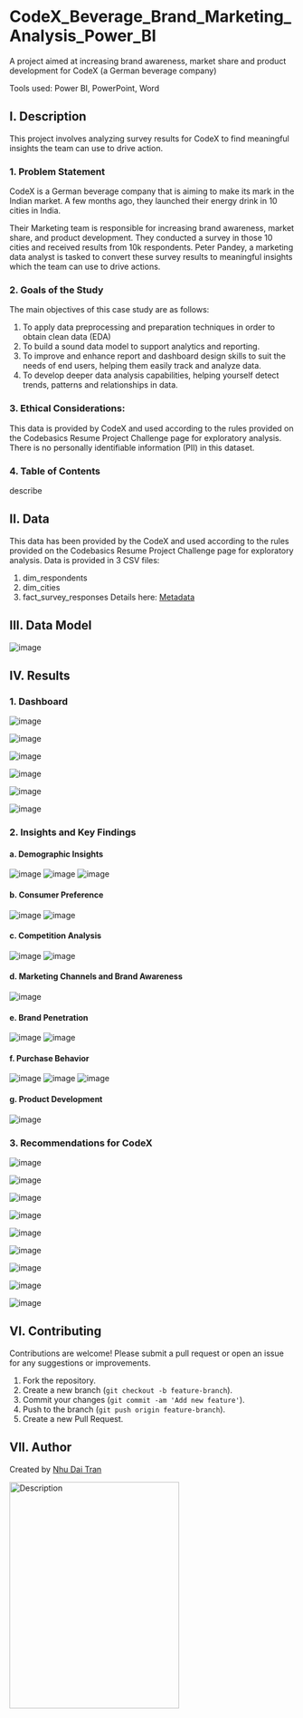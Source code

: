 # CodeX_Beverage_Brand_Marketing_Analysis_Power_BI
A project aimed at increasing brand awareness, market share and product development for CodeX (a German beverage company)

Tools used: Power BI, PowerPoint, Word

## I. Description
This project involves analyzing survey results for CodeX to find meaningful insights the team can use to drive action.

### 1. Problem Statement
CodeX is a German beverage company that is aiming to make its mark in the Indian market. A few months ago, they launched their energy drink in 10 cities in India.

Their Marketing team is responsible for increasing brand awareness, market share, and product development. They conducted a survey in those 10 cities and received results from 10k respondents. Peter Pandey, a marketing data analyst is tasked to convert these survey results to meaningful insights which the team can use to drive actions.

### 2. Goals of the Study
The main objectives of this case study are as follows:
1. To apply data preprocessing and preparation techniques in order to obtain clean data (EDA)
2. To build a sound data model to support analytics and reporting.
3. To improve and enhance report and dashboard design skills to suit the needs of end users, helping them easily track and analyze data.
4. To develop deeper data analysis capabilities, helping yourself detect trends, patterns and relationships in data.

### 3. Ethical Considerations:
This data is provided by CodeX and used according to the rules provided on the Codebasics Resume Project Challenge page for exploratory analysis. There is no personally identifiable information (PII) in this dataset.

### 4. Table of Contents
describe

## II. Data
This data has been provided by the CodeX and used according to the rules provided on the Codebasics Resume Project Challenge page for exploratory analysis. Data is provided in 3 CSV files:
1. dim_respondents
2. dim_cities
3. fact_survey_responses
Details here: [Metadata](Resources/Metadata.txt)

## III. Data Model
![image](https://github.com/WalterEdwardd/CodeX_Beverage_Brand_Marketing_Analysis_Power_BI/assets/128374617/ecdb7955-51a2-4bb9-a030-db5a52f3f17d)

## IV. Results
### 1. Dashboard
![image](https://github.com/WalterEdwardd/CodeX_Beverage_Brand_Marketing_Analysis_Power_BI/assets/128374617/5ffacc05-00c5-4be6-aeca-3f7e019f0ebd)


![image](https://github.com/WalterEdwardd/CodeX_Beverage_Brand_Marketing_Analysis_Power_BI/assets/128374617/6fb31a60-403f-42c9-a2c0-6c901edc547a)


![image](https://github.com/WalterEdwardd/CodeX_Beverage_Brand_Marketing_Analysis_Power_BI/assets/128374617/9f79a3c4-a8bd-429c-a2bb-89810cd25fbe)


![image](https://github.com/WalterEdwardd/CodeX_Beverage_Brand_Marketing_Analysis_Power_BI/assets/128374617/cf499689-a184-4ec4-a66a-b6134c4a9596)


![image](https://github.com/WalterEdwardd/CodeX_Beverage_Brand_Marketing_Analysis_Power_BI/assets/128374617/6c11880e-6d9c-4da0-81f5-f80d3785420c)


![image](https://github.com/WalterEdwardd/CodeX_Beverage_Brand_Marketing_Analysis_Power_BI/assets/128374617/02ecad65-9efb-4a11-83bc-7849ebad5239)

### 2. Insights and Key Findings
#### a. Demographic Insights

![image](https://github.com/WalterEdwardd/CodeX_Beverage_Brand_Marketing_Analysis_Power_BI/assets/128374617/212eda13-65ba-418d-a15a-e59ea27fa4f4)
![image](https://github.com/WalterEdwardd/CodeX_Beverage_Brand_Marketing_Analysis_Power_BI/assets/128374617/5c77dea8-886b-43c9-a794-01e1618d0ed0)
![image](https://github.com/WalterEdwardd/CodeX_Beverage_Brand_Marketing_Analysis_Power_BI/assets/128374617/d1e88a38-0f81-4a8a-bca4-b236f621f0f4)

#### b. Consumer Preference

![image](https://github.com/WalterEdwardd/CodeX_Beverage_Brand_Marketing_Analysis_Power_BI/assets/128374617/fcc41cd3-a156-42bf-b0bd-e622c2e4b08d)
![image](https://github.com/WalterEdwardd/CodeX_Beverage_Brand_Marketing_Analysis_Power_BI/assets/128374617/0c177e70-384a-4242-b849-7ec27a2c68cf)

#### c. Competition Analysis

![image](https://github.com/WalterEdwardd/CodeX_Beverage_Brand_Marketing_Analysis_Power_BI/assets/128374617/1bf24615-a89f-4c17-9658-17c7c30db607)
![image](https://github.com/WalterEdwardd/CodeX_Beverage_Brand_Marketing_Analysis_Power_BI/assets/128374617/05d4a437-7769-4682-88bf-7305b9fda69c)

#### d. Marketing Channels and Brand Awareness

![image](https://github.com/WalterEdwardd/CodeX_Beverage_Brand_Marketing_Analysis_Power_BI/assets/128374617/a646d52d-65c5-4fba-bf90-0b166a0e8a12)

#### e. Brand Penetration

![image](https://github.com/WalterEdwardd/CodeX_Beverage_Brand_Marketing_Analysis_Power_BI/assets/128374617/3da8d8de-efd5-43e8-84c7-5e560ef02324)
![image](https://github.com/WalterEdwardd/CodeX_Beverage_Brand_Marketing_Analysis_Power_BI/assets/128374617/9a03fb7f-30b5-4ed2-beb1-0341a20415ad)

#### f. Purchase Behavior

![image](https://github.com/WalterEdwardd/CodeX_Beverage_Brand_Marketing_Analysis_Power_BI/assets/128374617/e955d116-2404-4c70-b265-4f512ec8e11a)
![image](https://github.com/WalterEdwardd/CodeX_Beverage_Brand_Marketing_Analysis_Power_BI/assets/128374617/69a5ee46-37f7-4c1c-9113-4eda227d92a2)
![image](https://github.com/WalterEdwardd/CodeX_Beverage_Brand_Marketing_Analysis_Power_BI/assets/128374617/a1a85299-4ac2-4595-ab06-3c4e49190c2c)

#### g. Product Development

![image](https://github.com/WalterEdwardd/CodeX_Beverage_Brand_Marketing_Analysis_Power_BI/assets/128374617/8e86f1c2-3444-459b-aff2-78d2928451bd)

### 3. Recommendations for CodeX
![image](https://github.com/WalterEdwardd/CodeX_Beverage_Brand_Marketing_Analysis_Power_BI/assets/128374617/bff64e47-58ca-44c6-a7d1-b2a8cef746f1)

![image](https://github.com/WalterEdwardd/CodeX_Beverage_Brand_Marketing_Analysis_Power_BI/assets/128374617/05674195-8bd7-4498-8ede-0d7cf6def120)

![image](https://github.com/WalterEdwardd/CodeX_Beverage_Brand_Marketing_Analysis_Power_BI/assets/128374617/bab8c6f3-75c9-4036-b175-066c0872985f)

![image](https://github.com/WalterEdwardd/CodeX_Beverage_Brand_Marketing_Analysis_Power_BI/assets/128374617/b15e976e-2b06-4ba0-bad1-39ee8becefd1)

![image](https://github.com/WalterEdwardd/CodeX_Beverage_Brand_Marketing_Analysis_Power_BI/assets/128374617/a581421c-7c3c-4a74-86e0-9c6f78cfd69a)

![image](https://github.com/WalterEdwardd/CodeX_Beverage_Brand_Marketing_Analysis_Power_BI/assets/128374617/0b120063-db70-45b2-b996-ba9f8ccb46df)

![image](https://github.com/WalterEdwardd/CodeX_Beverage_Brand_Marketing_Analysis_Power_BI/assets/128374617/1bbc7513-573a-47d0-81b6-f94897c02bbb)

![image](https://github.com/WalterEdwardd/CodeX_Beverage_Brand_Marketing_Analysis_Power_BI/assets/128374617/cbf2659c-87fb-47b3-bfd0-0bd746312f87)

![image](https://github.com/WalterEdwardd/CodeX_Beverage_Brand_Marketing_Analysis_Power_BI/assets/128374617/6cee8be9-eb8d-4ad2-b157-0cee257ec53a)

## VI. Contributing
Contributions are welcome! Please submit a pull request or open an issue for any suggestions or improvements.
1. Fork the repository.
2. Create a new branch (`git checkout -b feature-branch`).
3. Commit your changes (`git commit -am 'Add new feature'`).
4. Push to the branch (`git push origin feature-branch`).
5. Create a new Pull Request.

## VII. Author
Created by [Nhu Dai Tran](https://github.com/WalterEdwardd)

<img src="https://github.com/user-attachments/assets/01b769fa-5c75-44db-819f-3fc8781c7e98" alt="Description" width="300" height="400">
